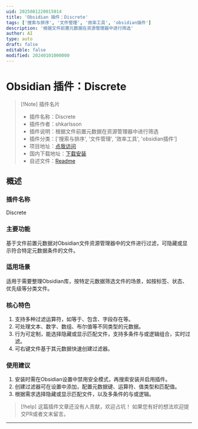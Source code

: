 ```yaml
---
uid: 2025081220015014
title: 'Obsidian 插件：Discrete'
tags: ['搜索与排序', '文件管理', '效率工具', 'obsidian插件']
description: '根据文件前置元数据在资源管理器中进行筛选'
author: AI
type: auto
draft: false
editable: false
modified: 20240101000000
---
```


# Obsidian 插件：Discrete

> [!Note] 插件名片
> - 插件名称：Discrete
> - 插件作者：shkarlsson
> - 插件说明：根据文件前置元数据在资源管理器中进行筛选
> - 插件分类：['搜索与排序', '文件管理', '效率工具', 'obsidian插件']
> - 项目地址：[点我访问](https://github.com/shkarlsson/obsidian-discrete)
> - 国内下载地址：[下载安装](https://pkmer.cn/products/plugin/pluginMarket/?discrete)
> - 自述文件：[Readme](https://ghproxy.net/https://raw.githubusercontent.com/shkarlsson/obsidian-discrete/master/README.md)



## 概述

### 插件名称
Discrete

### 主要功能
基于文件前置元数据对Obsidian文件资源管理器中的文件进行过滤，可隐藏或显示符合特定元数据条件的文件。

### 适用场景
适用于需要整理Obsidian库，按特定元数据筛选文件的场景，如按标签、状态、优先级等分类文件。

### 核心特色
1. 支持多种过滤运算符，如等于、包含、字段存在等。
2. 可处理文本、数字、数组、布尔值等不同类型的元数据。
3. 行为可定制，能选择隐藏或显示匹配文件，支持多条件与或逻辑组合，实时过滤。
4. 可右键文件基于其元数据快速创建过滤器。

### 使用建议
1. 安装时需在Obsidian设置中禁用安全模式，再搜索安装并启用插件。
2. 创建过滤器可在设置中添加，配置元数据键、运算符、值类型和匹配值。
3. 根据需求选择隐藏或显示匹配文件，以及多条件的与或逻辑。


> [!help] 
> 这篇插件文章还没有人贡献，欢迎占坑！
> 如果您有好的想法欢迎提交PR或者文末留言。
> 

---


